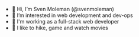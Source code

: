 - 👋 Hi, I’m Sven Moleman (@svenmoleman)
- 👀 I’m interested in web development and dev-ops
- 💼 I'm working as a full-stack web developer
- 🌱 I like to hike, game and watch movies
